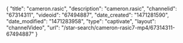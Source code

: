 {
    "title": "cameron.rasic",
    "description": "cameron.rasic",
    "channelid": "67314311",
    "videoid": "67494887",
    "date_created": "1471281590",
    "date_modified": "1471283958",
    "type": "captivate",
    "layout": "channelVideo",
    "url": "\/star-search\/cameron-rasic7-mp4\/67314311-67494887"
}